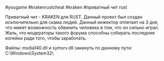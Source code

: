 #yougame #krakenrustcheat #kraken #приватный чит rust

Приватный чит - KRAKEN для RUST. Данный проект был создан исключительно для скама людей. 
Данный инжектор отлетает на 3 дня, что имеет возможность обвинить человека в том, что он сильно играл.
Жаль, что модераторы такого форума способны собирать последние копейки ради того, чтобы заработать.

Файлы: msdia140.dll и symsrv.dll закинуть по данному пути: C:\\Windows\\System32\\
